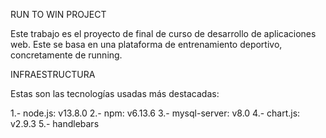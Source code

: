 RUN TO WIN PROJECT

Este trabajo es el proyecto de final de curso de desarrollo de aplicaciones web. Este se basa en una plataforma de entrenamiento deportivo, 
concretamente de running.

INFRAESTRUCTURA

Estas son las tecnologías usadas más destacadas:

1.- node.js: v13.8.0
2.- npm: v6.13.6
3.- mysql-server: v8.0
4.- chart.js: v2.9.3
5.- handlebars
